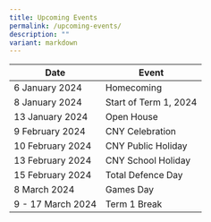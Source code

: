 ```yaml
---
title: Upcoming Events
permalink: /upcoming-events/
description: ""
variant: markdown
---
```

| Date | Event |
| --- | --- |
| 6 January 2024| Homecoming |
| 8 January 2024 | Start of Term 1, 2024 |
| 13 January 2024 | Open House |
| 9 February 2024 | CNY Celebration |
| 10 February 2024 | CNY Public Holiday |
| 13 February 2024 | CNY School Holiday |
| 15 February 2024 | Total Defence Day |
| 8 March 2024 | Games Day |
| 9 - 17 March 2024 | Term 1 Break |